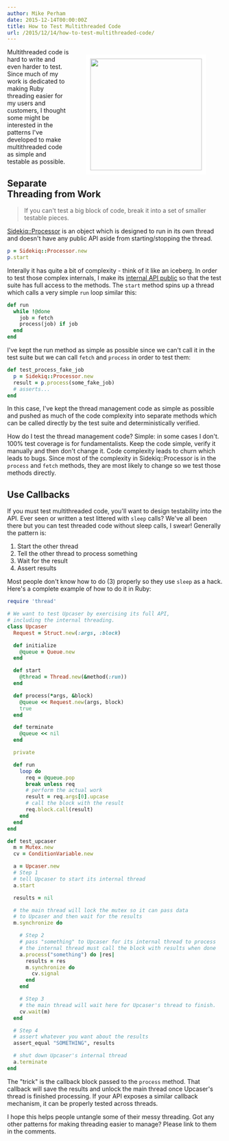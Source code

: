 ```yaml
---
author: Mike Perham
date: 2015-12-14T00:00:00Z
title: How to Test Multithreaded Code
url: /2015/12/14/how-to-test-multithreaded-code/
---
```


<figure style="float: right;">
  <img style="border: solid white 10px;" src="http://yourhigherlevellife.com/wp-content/uploads/2013/02/TangledMess.png" width="260px" />
</figure>

Multithreaded code is hard to write and even harder to test.
Since much of my work is dedicated to making Ruby
threading easier for my users and customers, I thought some might be
interested in the patterns I've developed to make multithreaded code as simple
and testable as possible.

## Separate Threading from Work

> If you can't test a big block of code, break it into a set of smaller testable pieces.

[Sidekiq::Processor][0] is an object which is designed to run in its own
thread and doesn't have any public API aside from starting/stopping the
thread.

```ruby
p = Sidekiq::Processor.new
p.start
```

Interally it has quite a bit of complexity - think of it like an iceberg.
In order to test those complex internals, I make its [internal API public][1] so that the test suite has full
access to the methods.  The `start` method spins up a thread which calls a very simple `run` loop similar this:

```ruby
def run
  while !@done
    job = fetch
    process(job) if job
  end
end
```

I've kept the run method as simple as possible since we can't call it in
the test suite but we can call `fetch` and `process` in order to test them:

```ruby
def test_process_fake_job
  p = Sidekiq::Processor.new
  result = p.process(some_fake_job)
  # asserts...
end
```

In this case, I've kept the thread management code as simple as
possible and pushed as much of the code complexity into separate methods
which can be called directly by the test suite and deterministically
verified.

How do I test the thread management code?  Simple: in some cases I don't.  100% test
coverage is for fundamentalists.  Keep the code simple, verify it
manually and then don't change it.  Code complexity leads to churn which
leads to bugs.  Since most of the complexity in Sidekiq::Processor is in the `process` and
`fetch` methods, they are most likely to change so we test those methods directly.

## Use Callbacks

If you must test multithreaded code, you'll want to design testability
into the API.  Ever seen or written a test littered with `sleep` calls?
We've all been there but you can test threaded code without sleep calls, I swear!
Generally the pattern is:

1. Start the other thread
2. Tell the other thread to process something
3. Wait for the result
4. Assert results

Most people don't know how to do (3) properly so they use `sleep` as a
hack.  Here's a complete example of how to do it in Ruby:

```ruby
require 'thread'

# We want to test Upcaser by exercising its full API,
# including the internal threading.
class Upcaser
  Request = Struct.new(:args, :block)

  def initialize
    @queue = Queue.new
  end

  def start
    @thread = Thread.new(&method(:run))
  end

  def process(*args, &block)
    @queue << Request.new(args, block)
    true
  end

  def terminate
    @queue << nil
  end

  private

  def run
    loop do
      req = @queue.pop
      break unless req
      # perform the actual work
      result = req.args[0].upcase
      # call the block with the result
      req.block.call(result)
    end
  end
end

def test_upcaser
  m = Mutex.new
  cv = ConditionVariable.new

  a = Upcaser.new
  # Step 1
  # tell Upcaser to start its internal thread
  a.start

  results = nil

  # the main thread will lock the mutex so it can pass data
  # to Upcaser and then wait for the results
  m.synchronize do

    # Step 2
    # pass "something" to Upcaser for its internal thread to process
    # the internal thread must call the block with results when done
    a.process("something") do |res|
      results = res
      m.synchronize do
        cv.signal
      end
    end

    # Step 3
    # the main thread will wait here for Upcaser's thread to finish.
    cv.wait(m)
  end

  # Step 4
  # assert whatever you want about the results
  assert_equal "SOMETHING", results

  # shut down Upcaser's internal thread
  a.terminate
end
```

The "trick" is the callback block passed to the `process` method.  That callback
will save the results and unlock the main thread once Upcaser's thread is finished processing.  If your API
exposes a similar callback mechanism, it can be properly tested across threads.

I hope this helps people untangle some of their messy threading.  Got any other
patterns for making threading easier to manage?  Please link to them in
the comments.

[0]: https://github.com/mperham/sidekiq/blob/master/lib/sidekiq/processor.rb#L24
[1]: https://github.com/mperham/sidekiq/blob/master/lib/sidekiq/processor.rb#L62
